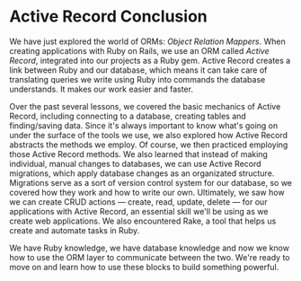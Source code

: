 # Active Record Conclusion

We have just explored the world of ORMs: _Object Relation Mappers_. When
creating applications with Ruby on Rails, we use an ORM called _Active Record_,
integrated into our projects as a Ruby gem. Active Record creates a link between
Ruby and our database, which means it can take care of translating queries we
write using Ruby into commands the database understands. It makes our work
easier and faster.

Over the past several lessons, we covered the basic mechanics of Active Record,
including connecting to a database, creating tables and finding/saving data.
Since it's always important to know what's going on under the surface of the
tools we use, we also explored how Active Record abstracts the methods we
employ. Of course, we then practiced employing those Active Record methods. We
also learned that instead of making individual, manual changes to databases, we
can use Active Record migrations, which apply database changes as an organizated
structure. Migrations serve as a sort of version control system for our
database, so we covered how they work and how to write our own. Ultimately, we
saw how we can create CRUD actions — create, read, update, delete — for our
applications with Active Record, an essential skill we'll be using as we create
web applications. We also encountered Rake, a tool that helps us create and
automate tasks in Ruby.

We have Ruby knowledge, we have database knowledge and now we know how to use
the ORM layer to communicate between the two. We're ready to move on and learn
how to use these blocks to build something powerful.
